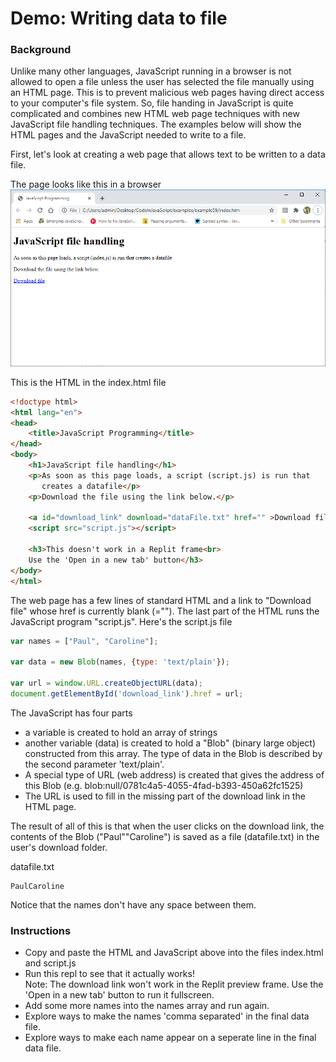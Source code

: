 # Demo: Writing data to file
### Background
Unlike many other languages, JavaScript running in a browser is not allowed to open a file unless the user has selected the file manually using an HTML page. This is to prevent malicious web pages having direct access to your computer's file system. So, file handing in JavaScript is quite complicated and combines new HTML web page techniques with new JavaScript file handling techniques. The examples below will show the HTML pages and the JavaScript needed to write to a file.

First, let's look at creating a web page that allows text to be written to a data file.

The page looks like this in a browser ![](pics/demo1p1.png)

This is the HTML in the index.html file
```html
<!doctype html>
<html lang="en">
<head>
    <title>JavaScript Programming</title>
</head>
<body>
    <h1>JavaScript file handling</h1>
    <p>As soon as this page loads, a script (script.js) is run that
       creates a datafile</p>
    <p>Download the file using the link below.</p>
    
    <a id="download_link" download="dataFile.txt" href="" >Download file</a>
    <script src="script.js"></script>

    <h3>This doesn't work in a Replit frame<br>
    Use the 'Open in a new tab' button</h3>
</body>
</html>
```
The web page has a few lines of standard HTML and a link to "Download file" whose href is currently blank (=""). The last part of the HTML runs the JavaScript program "script.js". Here's the script.js file
```javascript
var names = ["Paul", "Caroline"];

var data = new Blob(names, {type: 'text/plain'});

var url = window.URL.createObjectURL(data);
document.getElementById('download_link').href = url;
```
The JavaScript has four parts
-	a variable is created to hold an array of strings
-	another variable (data) is created to hold a "Blob" (binary large object) constructed from this array. The type of data in the Blob is described by the second parameter 'text/plain'.
-	A special type of URL (web address) is created that gives the address of this Blob (e.g. blob:null/0781c4a5-4055-4fad-b393-450a62fc1525)
-	The URL is used to fill in the missing part of the download link in the HTML page.

The result of all of this is that when the user clicks on the download link, the contents of the Blob ("Paul""Caroline") is saved as a file (datafile.txt) in the user's download folder.

datafile.txt
```
PaulCaroline
```
Notice that the names don't have any space between them.

### Instructions
- Copy and paste the HTML and JavaScript above into the files index.html and script.js
- Run this repl to see that it actually works!<br>
Note: The download link won't work in the Replit preview frame. Use the 'Open in a new tab' button to run it fullscreen.
- Add some more names into the names array and run again.
- Explore ways to make the names 'comma separated' in the final data file.
- Explore ways to make each name appear on a seperate line in the final data file.





